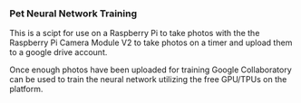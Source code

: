 ### Pet Neural Network Training

This is a scipt for use on a Raspberry Pi to take photos with the the Raspberry Pi Camera Module V2 to take photos on a timer and upload
them to a google drive account.

Once enough photos have been uploaded for training Google Collaboratory can be used to train the neural network utilizing the free GPU/TPUs
on the platform.
